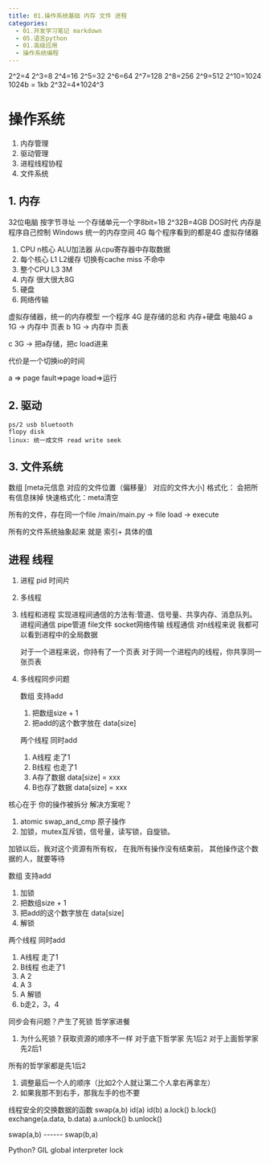 ```yaml
---
title: 01.操作系统基础 内存 文件 进程
categories:
  - 01.开发学习笔记 markdown
  - 05.语言python
  - 01.高级应用
  - 操作系统编程
---
```



2^2=4
2^3=8
2^4=16
2^5=32
2^6=64
2^7=128
2^8=256
2^9=512
2^10=1024      1024b = 1kb
2^32=4*1024^3


# 操作系统
1. 内存管理
2. 驱动管理
3. 进程线程协程
4. 文件系统

## 1. 内存
32位电脑 按字节寻址 一个存储单元一个字8bit=1B   2^32B=4GB
DOS时代 内存是程序自己控制
Windows 统一的内存空间 4G 每个程序看到的都是4G
虚拟存储器
1. CPU n核心  ALU加法器  从cpu寄存器中存取数据
2. 每个核心 L1 L2缓存   切换有cache miss 不命中
3. 整个CPU L3 3M
4. 内存 很大很大8G
5. 硬盘
6. 网络传输

虚拟存储器，统一的内存模型
一个程序 4G 是存储的总和 内存+硬盘
电脑4G
a 1G -> 内存中  页表
b 1G -> 内存中  页表

c 3G -> 把a存储，把c load进来

代价是一个切换io的时间

a => page fault=>page load=>运行


## 2. 驱动
    ps/2 usb bluetooth
    flopy disk
    linux: 统一成文件 read write seek

## 3. 文件系统
数组
[meta元信息 对应的文件位置（偏移量） 对应的文件大小]
格式化： 会把所有信息抹掉
快速格式化：meta清空

所有的文件，存在同一个file
/main/main.py -> file load -> execute

所有的文件系统抽象起来 就是 索引+ 具体的值

## 进程 线程
1. 进程 pid 时间片
2. 多线程
3. 线程和进程
    实现进程间通信的方法有:管道、信号量、共享内存、消息队列。
    进程间通信 pipe管道 file文件 socket网络传输
    线程通信 对n线程来说 我都可以看到进程中的全局数据

    对于一个进程来说，你持有了一个页表
    对于同一个进程内的线程，你共享同一张页表

4. 多线程同步问题

    数组 支持add
    1. 把数组size + 1
    2. 把add的这个数字放在 data[size]

    两个线程 同时add
    1. A线程 走了1
    2. B线程 也走了1
    3. A存了数据 data[size] = xxx
    4. B也存了数据 data[size] = xxx

核心在于
你的操作被拆分
解决方案呢？
1. atomic swap_and_cmp 原子操作
2. 加锁，mutex互斥锁，信号量，读写锁，自旋锁。

加锁以后，我对这个资源有所有权，
在我所有操作没有结束前，
其他操作这个数据的人，就要等待

数组 支持add
1. 加锁
2. 把数组size + 1
3. 把add的这个数字放在 data[size]
4. 解锁

两个线程 同时add
1. A线程 走了1
2. B线程 也走了1
3. A 2
4. A 3
5. A 解锁
4. b走2，3，4

同步会有问题？产生了死锁
哲学家进餐

1. 为什么死锁？获取资源的顺序不一样
对于底下哲学家 先1后2
对于上面哲学家 先2后1

所有的哲学家都是先1后2
1. 调整最后一个人的顺序（比如2个人就让第二个人拿右再拿左）
2. 如果我那不到右手，那我左手的也不要

线程安全的交换数据的函数
swap(a,b)
id(a) id(b)
a.lock()
b.lock()
exchange(a.data, b.data)
a.unlock()
b.unlock()

swap(a,b) ------ swap(b,a)

Python? GIL global interpreter lock
